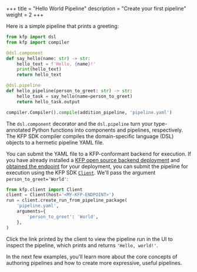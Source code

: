 +++
title = "Hello World Pipeline"
description = "Create your first pipeline"
weight = 2
+++

Here is a simple pipeline that prints a greeting:

```python
from kfp import dsl
from kfp import compiler

@dsl.component
def say_hello(name: str) -> str:
    hello_text = f'Hello, {name}!'
    print(hello_text)
    return hello_text

@dsl.pipeline
def hello_pipeline(person_to_greet: str) -> str:
    hello_task = say_hello(name=person_to_greet)
    return hello_task.output

compiler.Compiler().compile(addition_pipeline, 'pipeline.yaml')
```

The `dsl.component` decorator and the `dsl.pipeline` turn your type-annotated Python functions into components and pipelines, respectively. The KFP SDK compiler compiles the domain-specific language (DSL) objects to a hermetic pipeline YAML file.

You can submit the YAML file to a KFP-conformant backend for execution. If you have already installed a [KFP open source backend deployment][installation] and [obtained the endpoint][get-endpoint] for your deployment, you can submit the pipeline for execution using the KFP SDK [`Client`][client]. We'll pass the argument `person_to_greet='World'`:

```python
from kfp.client import Client
client = Client(host='<MY-KFP-ENDPOINT>')
run = client.create_run_from_pipeline_package(
    'pipeline.yaml',
    arguments={
        'person_to_greet': 'World',
    },
)
```

Click the link printed by the client to view the pipeline run in the UI to inspect the pipeline, which prints and returns `'Hello, world!'`.

In the next few examples, you'll learn more about the core concepts of authoring pipelines and how to create more expressive, useful pipelines.

[installation]: /docs/components/pipelines/v2/installation/
[client]: https://kubeflow-pipelines.readthedocs.io/en/2.0.0b13/source/client.html#kfp.client.Client
[get-endpoint]: TODO